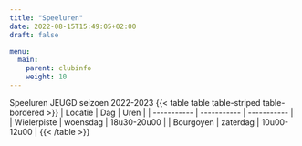```yaml
---
title: "Speeluren"
date: 2022-08-15T15:49:05+02:00
draft: false

menu:
  main:
    parent: clubinfo
    weight: 10
---
```


Speeluren JEUGD seizoen 2022-2023
{{< table table table-striped table-bordered >}}
| Locatie      | Dag | Uren | 
| ----------- | ----------- | ----------- |
| Wielerpiste | woensdag | 18u30-20u00 | 
| Bourgoyen   | zaterdag        | 10u00-12u00 | 
{{< /table >}}